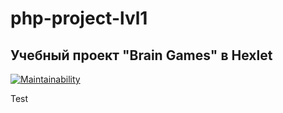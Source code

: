 # php-project-lvl1
## Учебный проект "Brain Games" в Hexlet

[![Maintainability](https://api.codeclimate.com/v1/badges/a99a88d28ad37a79dbf6/maintainability)](https://codeclimate.com/github/andpop/php-project-lvl1/maintainability)

Test